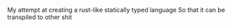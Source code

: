 My attempt at creating a rust-like statically typed language
So that it can be transpiled to other shit